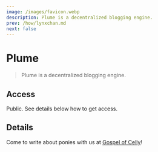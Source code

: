 ```yaml
---
image: /images/favicon.webp
description: Plume is a decentralized blogging engine.
prev: /how/lynxchan.md
next: false
---
```


# Plume

> Plume is a decentralized blogging engine.

## Access

Public. See details below how to get access.

## Details

Come to write about ponies with us at [Gospel of Celly](https://gospel.sunbutt.faith)!

